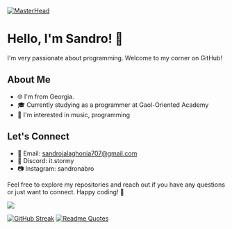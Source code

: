 [![MasterHead](https://cdn.fbsbx.com/v/t59.2708-21/406967206_867481905033339_8992438783285717772_n.gif?_nc_cat=111&ccb=1-7&_nc_sid=cf94fc&_nc_ohc=4ewlvJRdhCAAX8HUQsX&_nc_ht=cdn.fbsbx.com&oh=03_AdTtG9fkDfMY89wTclZ8xbbw7B2YrbjpH5Djqa5-lBUadg&oe=656B0340)](https://github.com/sandronabro)


# Hello, I'm Sandro! 👋

I'm very passionate about programming. Welcome to my corner on GitHub!

## About Me

- 🌐 I'm from Georgia.
- 🎓 Currently studying as a programmer at Gaol-Oriented Academy
- 🚀 I'm interested in music, programming

## Let's Connect

- 📧 Email: sandrojalaghonia707@gmail.com
- 💼 Discord: it.stormy
- 📷 Instagram: sandronabro

Feel free to explore my repositories and reach out if you have any questions or just want to connect. Happy coding! 🚀


![](https://komarev.com/ghpvc/?username=sandronabro)


[![GitHub Streak](https://streak-stats.demolab.com?user=sandronabro&theme=transparent&hide_border=true)](https://git.io/streak-stats)
[![Readme Quotes](https://quotes-github-readme.vercel.app/api?type=horizontal&theme=dark)](https://github.com/piyushsuthar/github-readme-quotes)
